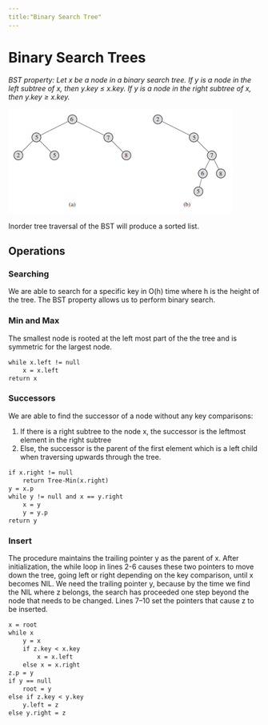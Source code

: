 ```yaml
---
title:"Binary Search Tree"
---
```

# Binary Search Trees
_BST property: Let x be a node in a binary search tree. If y is a node in the left subtree of x, then y.key $\le$ x.key. If y is a node in the right subtree of x, then y.key $\ge$ x.key._

![Pasted image 20220712154949](Pics/Pasted%20image%2020220712154949.png)

Inorder tree traversal of the BST will produce a sorted list.

## Operations
### Searching
We are able to search for a specific key in O(h) time where h is the height of the tree. The BST property allows us to perform binary search.

### Min and Max
The smallest node is rooted at the left most part of the the tree and is symmetric for the largest node.
```
while x.left != null
	x = x.left
return x
```
### Successors
We are able to find the successor of a node without any key comparisons:
1. If there is a right subtree to the node x, the successor is the leftmost element in the right subtree
2. Else, the successor is the parent of the first element which is a left child when traversing upwards through the tree.

```
if x.right != null
	return Tree-Min(x.right)
y = x.p
while y != null and x == y.right
	x = y
	y = y.p
return y
```
### Insert
The procedure maintains the trailing pointer y as the parent of x. After initialization, the while loop in lines 2-6 causes these two pointers to move down the tree, going left or right depending on the key comparison, until x becomes NIL.  We need the trailing pointer y, because by the time we find the NIL where z belongs, the search has proceeded one step beyond the node that needs to be changed. Lines 7–10 set the pointers that cause z to be inserted.
```
x = root
while x
	y = x
	if z.key < x.key
		x = x.left
	else x = x.right
z.p = y
if y == null
	root = y
else if z.key < y.key
	y.left = z
else y.right = z
```

